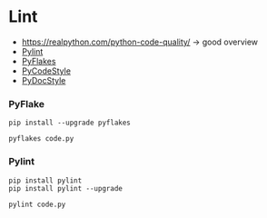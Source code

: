 # Lint

- https://realpython.com/python-code-quality/ -> good overview 
- [Pylint](https://pypi.org/project/pylint/)
- [PyFlakes](https://pypi.org/project/pyflakes/)
- [PyCodeStyle](https://github.com/PyCQA/pycodestyle)
- [PyDocStyle](https://github.com/PyCQA/pydocstyle)

### PyFlake 

```
pip install --upgrade pyflakes

pyflakes code.py
```

### Pylint 

```
pip install pylint
pip install pylint --upgrade

pylint code.py 
```
